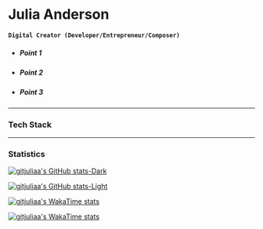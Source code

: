 # **Julia Anderson**
**`Digital Creator (Developer/Entrepreneur/Composer)`**



- ##### Point 1
- ##### Point 2
- ##### Point 3

---
### Tech Stack


---
### Statistics
<!-- General Github Stats - Dark mode -->
[![gitjuliaa's GitHub stats-Dark](https://github-readme-stats.vercel.app/api?username=gitjuliaa\&show_icons=true\&rank_icon=percentile\&theme=dark#gh-dark-mode-only)](https://github.com/gitjuliaa/github-readme-stats#gh-dark-mode-only)
<!-- General Github Stats - Light Mode -->
[![gitjuliaa's GitHub stats-Light](https://github-readme-stats.vercel.app/api?username=gitjuliaa\&show_icons=true\&text_color=000000\&ring_color=949494\&rank_icon=percentile\&hide_title=true\&hide_border=true\&icon_color=949494\&theme=default#gh-light-mode-only)](https://github.com/gitjuliaa/github-readme-stats#gh-light-mode-only)

<!-- WakaTime Stats -- Language Time - Dark mode  -->
[![gitjuliaa's WakaTime stats](https://github-readme-stats.vercel.app/api/wakatime?username=gitjuliaa\&theme=dark#gh-dark-mode-only)](https://github.com/gitjuliaa/github-readme-stats#gh-dark-mode-only)
<!-- WakaTime Stats -- Language Time - Light mode   -->
[![gitjuliaa's WakaTime stats](https://github-readme-stats.vercel.app/api/wakatime?username=gitjuliaa\&text_color=000000\&hide_title=true\&hide_border=true\&theme=default#gh-light-mode-only)](https://github.com/gitjuliaa/github-readme-stats#gh-light-mode-only)

